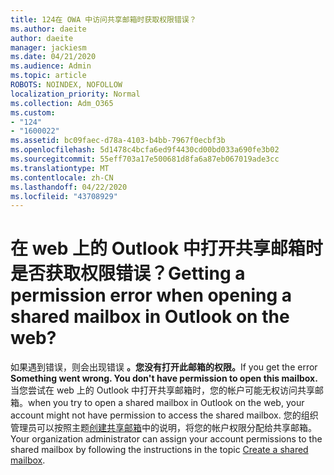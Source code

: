 ```yaml
---
title: 124在 OWA 中访问共享邮箱时获取权限错误？
ms.author: daeite
author: daeite
manager: jackiesm
ms.date: 04/21/2020
ms.audience: Admin
ms.topic: article
ROBOTS: NOINDEX, NOFOLLOW
localization_priority: Normal
ms.collection: Adm_O365
ms.custom:
- "124"
- "1600022"
ms.assetid: bc09faec-d78a-4103-b4bb-7967f0ecbf3b
ms.openlocfilehash: 5d1478c4bcfa6ed9f4430cd00bd033a690fe3b02
ms.sourcegitcommit: 55eff703a17e500681d8fa6a87eb067019ade3cc
ms.translationtype: MT
ms.contentlocale: zh-CN
ms.lasthandoff: 04/22/2020
ms.locfileid: "43708929"
---
```

# <a name="getting-a-permission-error-when-opening-a-shared-mailbox-in-outlook-on-the-web"></a><span data-ttu-id="a5028-102">在 web 上的 Outlook 中打开共享邮箱时是否获取权限错误？</span><span class="sxs-lookup"><span data-stu-id="a5028-102">Getting a permission error when opening a shared mailbox in Outlook on the web?</span></span>

<span data-ttu-id="a5028-103">如果遇到错误，则会出现错误 **。您没有打开此邮箱的权限。**</span><span class="sxs-lookup"><span data-stu-id="a5028-103">If you get the error **Something went wrong. You don't have permission to open this mailbox.**</span></span> <span data-ttu-id="a5028-104">当您尝试在 web 上的 Outlook 中打开共享邮箱时，您的帐户可能无权访问共享邮箱。</span><span class="sxs-lookup"><span data-stu-id="a5028-104">when you try to open a shared mailbox in Outlook on the web, your account might not have permission to access the shared mailbox.</span></span> <span data-ttu-id="a5028-105">您的组织管理员可以按照主题[创建共享邮箱](https://docs.microsoft.com/office365/admin/email/create-a-shared-mailbox)中的说明，将您的帐户权限分配给共享邮箱。</span><span class="sxs-lookup"><span data-stu-id="a5028-105">Your organization administrator can assign your account permissions to the shared mailbox by following the instructions in the topic [Create a shared mailbox](https://docs.microsoft.com/office365/admin/email/create-a-shared-mailbox).</span></span>
  